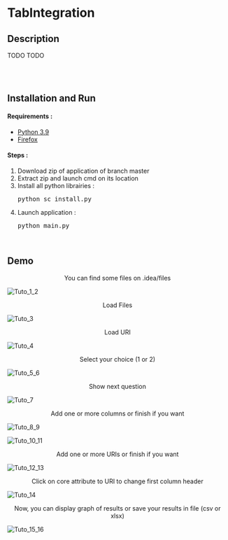 <h1>TabIntegration </h1>

<h2>Description </h2>


TODO 
TODO
<br>
<br>

<br>
<h2>Installation and Run</h2>

<h4> Requirements : </h4>
<ul>
    <li> <a href="https://www.python.org/">Python 3.9</a></li>
    <li> <a href="https://www.mozilla.org/firefox/download/">Firefox </a></li>
</ul>

<h4> Steps : </h4>
<ol>
    <li> Download zip of application of branch master </li>
    <li> Extract zip and launch cmd on its location </li>
    <li> Install all python librairies : </li>
    <pre>python sc_install.py </pre>
    <li> Launch application : </li>
    <pre>python main.py</pre>
</ol>

<br>
<h2>Demo</h2>

<p align="center"> You can find some files on .idea/files </p>


![Tuto_1_2](readme_img/TabIntegration_tuto_1_2.png "semantic bot schema view")

<p align="center"> Load Files </p>


![Tuto_3](readme_img/TabIntegration_tuto_3.png "semantic bot schema view")

<p align="center"> Load URI </p>

</p>

![Tuto_4](readme_img/TabIntegration_tuto_4.png "semantic bot schema view")

<p align="center"> Select your choice (1 or 2) </p>

![Tuto_5_6](readme_img/TabIntegration_tuto_5_6.png "semantic bot schema view")

<p align="center"> Show next question </p>

![Tuto_7](readme_img/TabIntegration_tuto_7.png "semantic bot schema view")

<p align="center"> Add one or more columns or finish if you want </p>

![Tuto_8_9](readme_img/TabIntegration_tuto_8_9.png "semantic bot schema view")

![Tuto_10_11](readme_img/TabIntegration_tuto_10_11.png "semantic bot schema view")

<p align="center"> Add one or more URIs or finish if you want </p>

![Tuto_12_13](readme_img/TabIntegration_tuto_12_13.png "semantic bot schema view")

<p align="center"> Click on core attribute to URI to change first column header </p>

![Tuto_14](readme_img/TabIntegration_tuto_14.png "semantic bot schema view")

<p align="center"> Now, you can display graph of results or save your results in file (csv or xlsx) </p>

![Tuto_15_16](readme_img/TabIntegration_tuto_15_16.png "semantic bot schema view")





